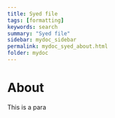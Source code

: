 ```yaml
---
title: Syed file
tags: [formatting]
keywords: search
summary: "Syed file"
sidebar: mydoc_sidebar
permalink: mydoc_syed_about.html
folder: mydoc
---
```


<style>
.result {
background-color: #f0f0f0;
border: 1px solid #dedede;
padding: 10px;
margin-top: 10px;
margin-bottom: 10px;
}
</style>

# About
This is a para
